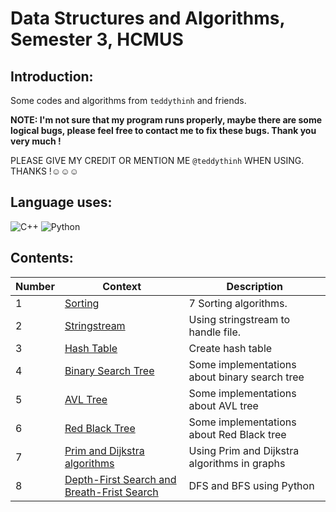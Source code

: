 # Data Structures and Algorithms, Semester 3, HCMUS

## Introduction:

Some codes and algorithms from `teddythinh` and friends. 

**NOTE: I'm not sure that my program runs properly, maybe there are some logical bugs, please feel free to contact me to fix these bugs. Thank you very much !**

PLEASE GIVE MY CREDIT OR MENTION ME `@teddythinh` WHEN USING. THANKS !☺️☺️☺️

## Language uses:
![C++](https://img.shields.io/badge/c++-%2300599C.svg?style=for-the-badge&logo=c%2B%2B&logoColor=white)
![Python](https://img.shields.io/badge/python-3670A0?style=for-the-badge&logo=python&logoColor=ffdd54)

## Contents:

|Number| Context                                                                                                                           | Description |
| -----| -----------                                                                                                                       | ----------- |
|  1   | [Sorting](https://github.com/teddythinh/Data-Structures-and-Algorithms/blob/main/SevenSortingAlgorithms.cpp)                      | 7 Sorting algorithms. |
|  2   | [Stringstream](https://github.com/teddythinh/Data-Structures-and-Algorithms/blob/main/fileHandling.cpp)                           | Using stringstream to handle file.
|  3   | [Hash Table](https://github.com/teddythinh/Data-Structures-and-Algorithms/blob/main/hashTable.cpp)                                | Create hash table
|  4   | [Binary Search Tree](https://github.com/teddythinh/Data-Structures-and-Algorithms/blob/main/BST.cpp)                              | Some implementations about binary search tree
|  5   | [AVL Tree](https://github.com/teddythinh/Data-Structures-and-Algorithms/blob/main/AVL.cpp)                                        | Some implementations about AVL tree
|  6   | [Red Black Tree](https://github.com/teddythinh/Data-Structures-and-Algorithms/blob/main/RBT.cpp)                                  | Some implementations about Red Black tree
|  7   | [Prim and Dijkstra algorithms](https://github.com/teddythinh/Data-Structures-and-Algorithms/blob/main/Prim_Dijkstra.cpp)          | Using Prim and Dijkstra algorithms in graphs
|  8   | [Depth-First Search and Breath-Frist Search](https://github.com/teddythinh/Data-Structures-and-Algorithms/blob/main/DFSandBFS.py) | DFS and BFS using Python
